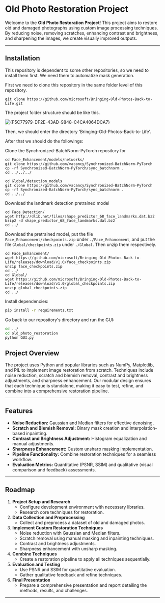 # Old Photo Restoration Project

Welcome to the **Old Photo Restoration Project**! This project aims to restore old and damaged photographs using custom image processing techniques. By reducing noise, removing scratches, enhancing contrast and brightness, and sharpening the images, we create visually improved outputs.

---

## Installation

This repository is dependent to some other repositories, so we need to install them first. We need them to automatize mask generation.

First we need to clone this repository in the same folder level of this repository.
```
git clone https://github.com/microsoft/Bringing-Old-Photos-Back-to-Life.git
```

The project folder structure should be like this.

![{F5C77979-DF2E-43AD-9848-C4CA4064DCA7}](https://github.com/user-attachments/assets/460742d1-c7a7-4248-8ef5-752b863673b7)


Then, we should enter the directory 'Bringing-Old-Photos-Back-to-Life'.

After that we should do the followings:

Clone the Synchronized-BatchNorm-PyTorch repository for

```
cd Face_Enhancement/models/networks/
git clone https://github.com/vacancy/Synchronized-BatchNorm-PyTorch
cp -rf Synchronized-BatchNorm-PyTorch/sync_batchnorm .
cd ../../../
```

```
cd Global/detection_models
git clone https://github.com/vacancy/Synchronized-BatchNorm-PyTorch
cp -rf Synchronized-BatchNorm-PyTorch/sync_batchnorm .
cd ../../
```

Download the landmark detection pretrained model

```
cd Face_Detection/
wget http://dlib.net/files/shape_predictor_68_face_landmarks.dat.bz2
bzip2 -d shape_predictor_68_face_landmarks.dat.bz2
cd ../
```

Download the pretrained model, put the file `Face_Enhancement/checkpoints.zip` under `./Face_Enhancement`, and put the file `Global/checkpoints.zip` under `./Global`. Then unzip them respectively.

```
cd Face_Enhancement/
wget https://github.com/microsoft/Bringing-Old-Photos-Back-to-Life/releases/download/v1.0/face_checkpoints.zip
unzip face_checkpoints.zip
cd ../
cd Global/
wget https://github.com/microsoft/Bringing-Old-Photos-Back-to-Life/releases/download/v1.0/global_checkpoints.zip
unzip global_checkpoints.zip
cd ../
```

Install dependencies:

```bash
pip install -r requirements.txt
```

Go back to our repository's directory and run the GUI:

```bash
cd ../
cd old_photo_restoration
python GUI.py
```

## **Project Overview**

The project uses Python and popular libraries such as NumPy, Matplotlib, and PIL to implement image restoration from scratch. Techniques include noise reduction, scratch and blemish removal, contrast and brightness adjustments, and sharpness enhancement. Our modular design ensures that each technique is standalone, making it easy to test, refine, and combine into a comprehensive restoration pipeline.

---

## **Features**
- **Noise Reduction:** Gaussian and Median filters for effective denoising.
- **Scratch and Blemish Removal:** Binary mask creation and interpolation-based inpainting.
- **Contrast and Brightness Adjustment:** Histogram equalization and manual adjustments.
- **Sharpness Enhancement:** Custom unsharp masking implementation.
- **Pipeline Functionality:** Combine restoration techniques for a seamless workflow.
- **Evaluation Metrics:** Quantitative (PSNR, SSIM) and qualitative (visual comparison and feedback) assessments.

---

## **Roadmap**
1. **Project Setup and Research**
   - Configure development environment with necessary libraries.
   - Research core techniques for restoration.
2. **Data Collection and Preprocessing**
   - Collect and preprocess a dataset of old and damaged photos.
3. **Implement Custom Restoration Techniques**
   - Noise reduction with Gaussian and Median filters.
   - Scratch removal using manual masking and inpainting techniques.
   - Contrast and brightness adjustments.
   - Sharpness enhancement with unsharp masking.
4. **Combine Techniques**
   - Create a restoration pipeline to apply all techniques sequentially.
5. **Evaluation and Testing**
   - Use PSNR and SSIM for quantitative evaluation.
   - Gather qualitative feedback and refine techniques.
6. **Final Presentation**
   - Prepare a comprehensive presentation and report detailing the methods, results, and challenges.

---
